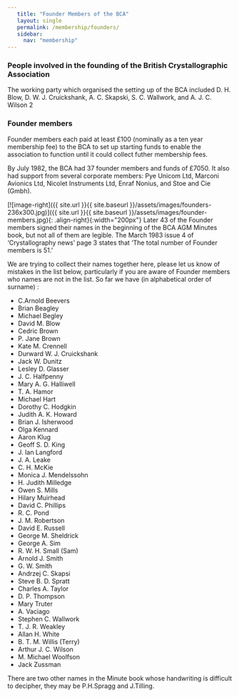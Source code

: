 ```yaml
---
   title: "Founder Members of the BCA"
   layout: single
   permalink: /membership/founders/
   sidebar:
     nav: "membership"
---
```


### People involved in the founding of the British Crystallographic Association

The working party which organised the setting up of the BCA included D. H. Blow, D. W. J. Cruickshank, A. C. Skapski, S. C. Wallwork, and A. J. C. Wilson
2
### Founder members

Founder members each paid at least £100 (nominally as a ten year membership fee) to the BCA to set up starting funds to enable the association to function until it could collect futher membership fees.

By July 1982, the BCA had 37 founder members and funds of £7050. It also had support from several corporate members: Pye Unicom Ltd, Marconi Avionics Ltd, Nicolet Instruments Ltd, Enraf Nonius, and Stoe and Cie (Gmbh).

[![image-right]({{ site.url }}{{ site.baseurl }}/assets/images/founders-236x300.jpg)]({{ site.url }}{{ site.baseurl }}/assets/images/founder-members.jpg){: .align-right}{:width="200px"}
Later 43 of the Founder members signed their names in the beginning of the BCA AGM Minutes book, but not all of them are legible. The March 1983 issue 4 of ‘Crystallography news’ page 3 states that ‘The total number of Founder members is 51.’

We are trying to collect their names together here, please let us know of mistakes in the list below, particularly if you are aware of Founder members who names are not in the list. So far we have (in alphabetical order of surname) :

-    C.Arnold Beevers
-    Brian Beagley
-    Michael Begley
-    David M. Blow
-    Cedric Brown
-    P. Jane Brown
-    Kate M. Crennell
-    Durward W. J. Cruickshank
-    Jack W. Dunitz
-    Lesley D. Glasser
-    J. C. Halfpenny
-    Mary A. G. Halliwell
-    T. A. Hamor
-    Michael Hart
-    Dorothy C. Hodgkin
-    Judith A. K. Howard
-    Brian J. Isherwood
-    Olga Kennard
-    Aaron Klug
-    Geoff S. D. King
-    J. Ian Langford
-    J. A. Leake
-    C. H. McKie
-    Monica J. Mendelssohn
-    H. Judith Milledge
-    Owen S. Mills
-    Hilary Muirhead
-    David C. Phillips
-    R. C. Pond
-    J. M. Robertson
-    David E. Russell
-    George M. Sheldrick
-    George A. Sim
-    R. W. H. Small (Sam)
-    Arnold J. Smith
-    G. W. Smith
-    Andrzej C. Skapsi
-    Steve B. D. Spratt
-    Charles A. Taylor
-    D. P. Thompson
-    Mary Truter
-    A. Vaciago
-    Stephen C. Wallwork
-    T. J. R. Weakley
-    Allan H. White
-    B. T. M. Willis (Terry)
-    Arthur J. C. Wilson
-    M. Michael Woolfson
-    Jack Zussman

There are two other names in the Minute book whose handwriting is difficult to decipher, they may be P.H.Spragg and J.Tilling.
